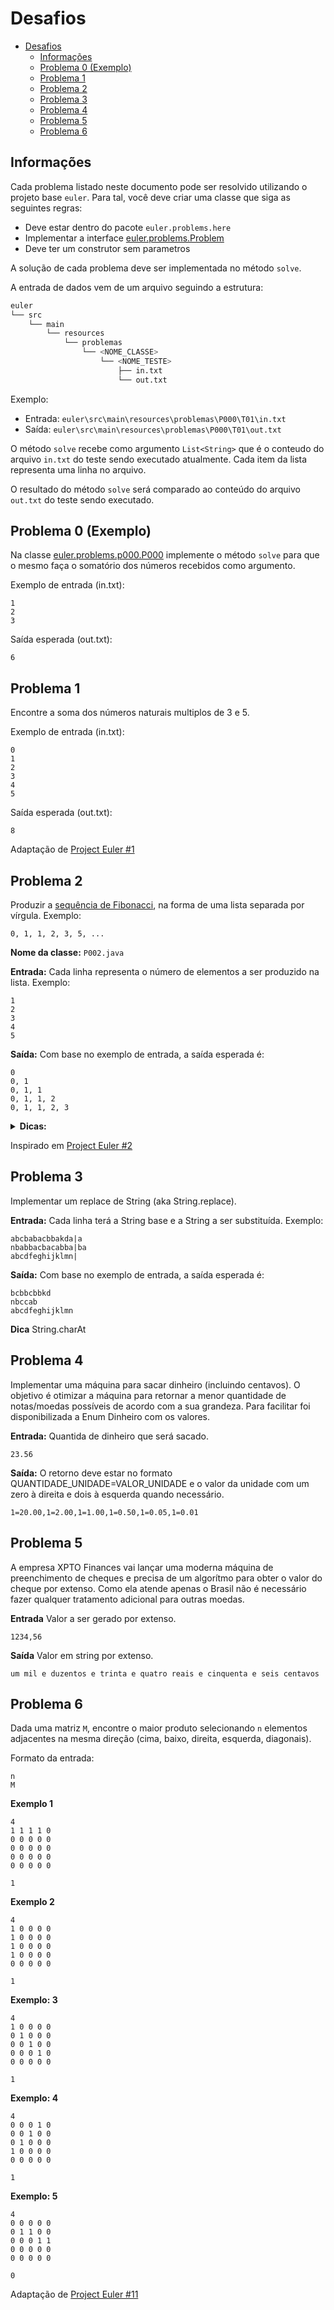 # Desafios

<!-- @import "[TOC]" {cmd="toc" depthFrom=1 depthTo=6 orderedList=false} -->

<!-- code_chunk_output -->

* [Desafios](#desafios)
	* [Informações](#informações)
	* [Problema 0 (Exemplo)](#problema-0-exemplo)
	* [Problema 1](#problema-1)
	* [Problema 2](#problema-2)
	* [Problema 3](#problema-3)
	* [Problema 4](#problema-4)
	* [Problema 5](#problema-5)
	* [Problema 6](#problema-6)

<!-- /code_chunk_output -->

## Informações
Cada problema listado neste documento pode ser resolvido utilizando o projeto base `euler`. Para tal, você deve criar uma classe que siga as seguintes regras:
- Deve estar dentro do pacote `euler.problems.here`
- Implementar a interface [euler.problems.Problem](src/main/java/euler/problems/Problem.java)
- Deve ter um construtor sem parametros

A solução de cada problema deve ser implementada no método `solve`.

A entrada de dados vem de um arquivo seguindo a estrutura:
```bash
euler
└── src
    └── main
        └── resources
            └── problemas
                └── <NOME_CLASSE>
                    └── <NOME_TESTE>
                        ├── in.txt
                        └── out.txt
```

Exemplo:
- Entrada: `euler\src\main\resources\problemas\P000\T01\in.txt`
- Saída: `euler\src\main\resources\problemas\P000\T01\out.txt`

O método `solve` recebe como argumento `List<String>` que é o conteudo do arquivo `in.txt` do teste sendo executado atualmente. Cada item da lista representa uma linha no arquivo.

O resultado do método `solve` será comparado ao conteúdo do arquivo `out.txt` do teste sendo executado.

## Problema 0 (Exemplo)
Na classe [euler.problems.p000.P000](src/main/java/euler/problems/base/p000/P000.java) implemente o método `solve` para que o mesmo faça o somatório dos números recebidos como argumento.

Exemplo de entrada (in.txt):
```
1
2
3
```

Saída esperada (out.txt):
```
6
```

## Problema 1
Encontre a soma dos números naturais multiplos de 3 e 5.

Exemplo de entrada (in.txt):
```
0
1
2
3
4
5
```

Saída esperada (out.txt):
```
8
```

Adaptação de [Project Euler #1](https://projecteuler.net/problem=1)

## Problema 2

Produzir a [sequência de Fibonacci](https://pt.wikipedia.org/wiki/Sequência_de_Fibonacci), na forma de uma lista separada por vírgula. Exemplo:
```
0, 1, 1, 2, 3, 5, ...
```

**Nome da classe:** `P002.java`

**Entrada:**
Cada linha representa o número de elementos a ser produzido na lista. Exemplo:
```
1
2
3
4
5
```

**Saída:**
Com base no exemplo de entrada, a saída esperada é:
```
0
0, 1
0, 1, 1
0, 1, 1, 2
0, 1, 1, 2, 3
```

<details>
  <summary><b>Dicas:</b></summary>
   <ul>
        <li><a href="https://docs.oracle.com/javase/8/docs/api/java/util/stream/Stream.html#iterate-T-java.util.function.UnaryOperator-" style="font-family: monospace">Stream.iterate</a></li>
        <li><a href="https://docs.oracle.com/javase/8/docs/api/java/util/stream/Collectors.html#joining-java.lang.CharSequence-" style="font-family: monospace">Collectors.joining</a></li>
   <ul>
</details>

Inspirado em [Project Euler #2](https://projecteuler.net/problem=2)

## Problema 3

Implementar um replace de String (aka String.replace).

**Entrada:**
Cada linha terá a String base e a String a ser substituída. Exemplo:
```
abcbabacbbakda|a
nbabbacbacabba|ba
abcdfeghijklmn|
```

**Saída:**
Com base no exemplo de entrada, a saída esperada é:
```
bcbbcbbkd
nbccab
abcdfeghijklmn
```

**Dica**
String.charAt

## Problema 4

Implementar uma máquina para sacar dinheiro (incluindo centavos).
O objetivo é otimizar a máquina para retornar a menor quantidade de notas/moedas possíveis de acordo com a sua grandeza. Para facilitar foi disponibilizada a Enum Dinheiro com os valores.

**Entrada:**
Quantida de dinheiro que será sacado.
```
23.56
```

**Saída:**
O retorno deve estar no formato QUANTIDADE_UNIDADE=VALOR_UNIDADE e o valor da unidade com um zero à direita e dois à esquerda quando necessário.
```
1=20.00,1=2.00,1=1.00,1=0.50,1=0.05,1=0.01
```

## Problema 5

A empresa XPTO Finances vai lançar uma moderna máquina de preenchimento de cheques e precisa de um algorítmo para obter o valor do cheque por extenso. Como ela atende apenas o Brasil não é necessário fazer qualquer tratamento adicional para outras moedas.

**Entrada**
Valor a ser gerado por extenso.
```
1234,56
```

**Saída**
Valor em string por extenso.
```
um mil e duzentos e trinta e quatro reais e cinquenta e seis centavos
```

## Problema 6

Dada uma matriz `M`, encontre o maior produto selecionando `n` elementos adjacentes na mesma direção (cima, baixo, direita, esquerda, diagonais).

Formato da entrada:
```
n
M
```

**Exemplo 1**
```
4
1 1 1 1 0
0 0 0 0 0
0 0 0 0 0
0 0 0 0 0
0 0 0 0 0
```
```
1
```

**Exemplo 2**
```
4
1 0 0 0 0
1 0 0 0 0
1 0 0 0 0
1 0 0 0 0
0 0 0 0 0
```
```
1
```

**Exemplo: 3**
```
4
1 0 0 0 0
0 1 0 0 0
0 0 1 0 0
0 0 0 1 0
0 0 0 0 0
```
```
1
```

**Exemplo: 4**
```
4
0 0 0 1 0
0 0 1 0 0
0 1 0 0 0
1 0 0 0 0
0 0 0 0 0
```
```
1
```

**Exemplo: 5**
```
4
0 0 0 0 0
0 1 1 0 0
0 0 0 1 1
0 0 0 0 0
0 0 0 0 0
```
```
0
```

Adaptação de [Project Euler #11](https://projecteuler.net/problem=11)
